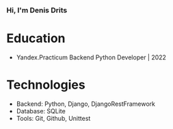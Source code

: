 ### Hi, I'm Denis Drits
# Education
- Yandex.Practicum Backend Python Developer | 2022
# Technologies
- Backend: Python, Django, DjangoRestFramework
- Database: SQLite
- Tools: Git, Github, Unittest
